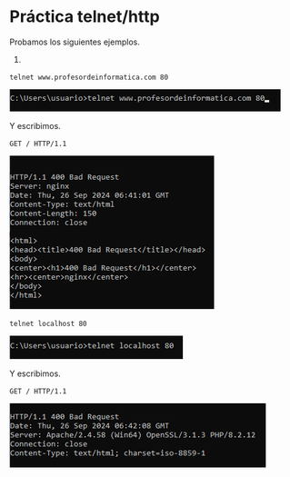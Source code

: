 # Práctica telnet/http

Probamos los siguientes ejemplos. 

1.
```
telnet www.profesordeinformatica.com 80
```

![](/img/intro/uno.png)

Y escribimos.

```
GET / HTTP/1.1
```

![](/img/intro/2.png)

```
telnet localhost 80
```

![](/img/intro/3.png)

Y escribimos.

```
GET / HTTP/1.1
```

![](/img/intro/4.png)
